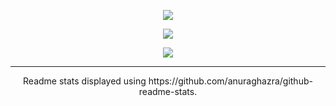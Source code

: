 <p align="center">
  <img src="https://github-readme-stats.vercel.app/api?username=HarshKhandeparkar&show_icons=true&theme=dark" />
</p>

<p align="center">
  <img align="center" src="https://github-readme-stats.vercel.app/api/top-langs/?username=HarshKhandeparkar&layout=compact&theme=dark" />
</p>

<p align="center">
  <img align="center" src="https://gpvc.arturio.dev/harshkhandeparkar" />
</p>

****
<p align="center">
Readme stats displayed using https://github.com/anuraghazra/github-readme-stats.
</p>
